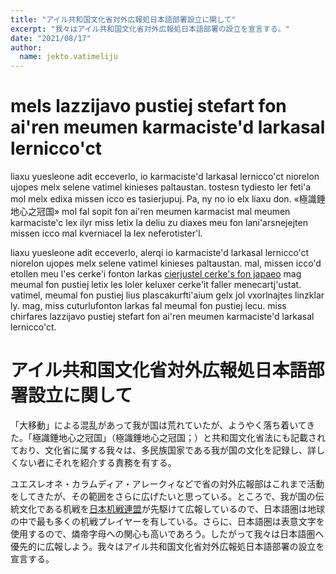 ```yaml
---
title: "アイル共和国文化省対外広報処日本語部署設立に関して"
excerpt: "我々はアイル共和国文化省対外広報処日本語部署の設立を宣言する。"
date: "2021/08/17"
author:
  name: jekto.vatimeliju
---
```


# <span lang="x-lineparine">mels lazzijavo pustiej stefart fon ai'ren meumen karmaciste'd larkasal lernicco'ct</span>

<div lang="x-lineparine">liaxu yuesleone adit ecceverlo, io karmaciste'd larkasal lernicco'ct niorelon ujopes melx selene vatimel kinieses paltaustan. tostesn tydiesto ler feti'a mol melx edixa missen icco es tasierjupuj. Pa, ny no io elx liaxu don. «<span lang="x-linmarn">極識錘地心之冠国</span>» mol fal sopit fon ai'ren meumen karmacist mal meumen karmaciste'c lex ilyr miss letix la deliu zu diaxes meu fon lani'arsnejejten missen icco mal kverniacel la lex neferotister'l.

liaxu yuesleone adit ecceverlo, alerqi io karmaciste'd larkasal lernicco'ct niorelon ujopes melx selene vatimel kinieses paltaustan. mal, missen icco'd etollen meu l'es cerke'i fonton larkas [cierjustel cerke's fon japaeo](https://sites.google.com/view/cet2kaik) mag meumal fon pustiej letix les loler keluxer cerke'it faller menecartj'ustat. vatimel, meumal fon pustiej lius plascakurfti'aium gelx jol vxorlnajtes linzklar ly. mag, miss cuturlufonton larkas fal meumal fon pustiej lecu. miss chirfares lazzijavo pustiej stefart fon ai'ren meumen karmaciste'd larkasal lernicco'ct.
</div>

# アイル共和国文化省対外広報処日本語部署設立に関して
「大移動」による混乱があって我が国は荒れていたが、ようやく落ち着いてきた。「<span lang="x-linmarn">極識錘地心之冠国</span>」（極識錘地心之冠国；）と共和国文化省法にも記載されており、文化省に属する我々は、多民族国家である我が国の文化を記録し、詳しくない者にそれを紹介する責務を有する。

ユエスレオネ・カラムディア・アレークィなどで省の対外広報部はこれまで活動をしてきたが、その範囲をさらに広げたいと思っている。ところで、我が国の伝統文化である机戦を[日本机戦連盟](https://sites.google.com/view/cet2kaik)が先駆けて広報しているので、日本語圏は地球の中で最も多くの机戦プレイヤーを有している。さらに、日本語圏は表意文字を使用するので、燐帝字母への関心も高いであろう。したがって我々は日本語圏へ優先的に広報しよう。我々はアイル共和国文化省対外広報処日本語部署の設立を宣言する。